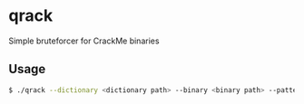 # qrack
Simple bruteforcer for CrackMe binaries

## Usage
```sh
$ ./qrack --dictionary <dictionary path> --binary <binary path> --pattern <flag pattern>
```
